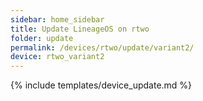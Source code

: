 ```yaml
---
sidebar: home_sidebar
title: Update LineageOS on rtwo
folder: update
permalink: /devices/rtwo/update/variant2/
device: rtwo_variant2
---
```

{% include templates/device_update.md %}
